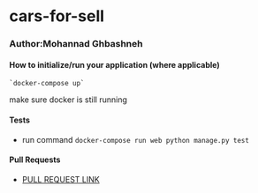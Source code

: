 # cars-for-sell

### Author:Mohannad Ghbashneh

#### How to initialize/run your application (where applicable)
    `docker-compose up` 
   make sure docker is still running

#### Tests
- run command `docker-compose run web python manage.py test `
#### Pull Requests
- [PULL REQUEST LINK](https://github.com/Mohannadghbashneh/cars-for-sell/pull/1)

